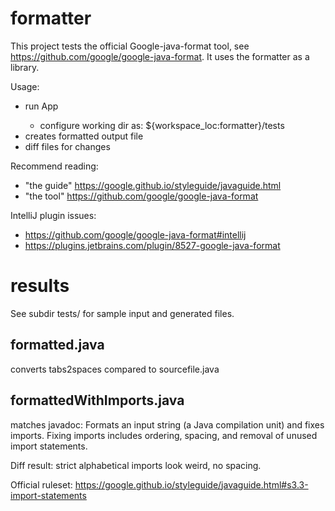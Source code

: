 # formatter
This project tests the official Google-java-format tool, see https://github.com/google/google-java-format.
It uses the formatter as a library.

Usage:
- run App <sourcefile>
	- configure working dir as: ${workspace_loc:formatter}/tests
- creates formatted output file
- diff files for changes

Recommend reading: 
- "the guide" https://google.github.io/styleguide/javaguide.html 
- "the tool" https://github.com/google/google-java-format

IntelliJ plugin issues:
- https://github.com/google/google-java-format#intellij
- https://plugins.jetbrains.com/plugin/8527-google-java-format


# results

See subdir tests/ for sample input and generated files.

## formatted.java
converts tabs2spaces compared to sourcefile.java

## formattedWithImports.java
matches javadoc:
Formats an input string (a Java compilation unit) and fixes imports. 
Fixing imports includes ordering, spacing, and removal of unused import statements.

Diff result: strict alphabetical imports look weird, no spacing.

Official ruleset:
https://google.github.io/styleguide/javaguide.html#s3.3-import-statements